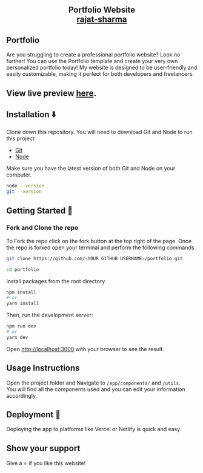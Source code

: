 <h2 align="center">
  Portfolio Website<br/>
  <a href="https://rajatsharma-portfolio.vercel.app/" target="_blank">rajat-sharma</a>
</h2>

## Portfolio

Are you struggling to create a professional portfolio website? Look no further! You can use the Portfolio template and create your very own personalized portfolio today! My website is designed to be user-friendly and easily customizable, making it perfect for both developers and freelancers.

## View live preview [here](https://rajatsharma-portfolio.vercel.app/).


## Installation :arrow_down:

Clone down this repository. You will need to download Git and Node to run this project

- [Git](https://git-scm.com/downloads)
- [Node](https://nodejs.org/en/download/)

Make sure you have the latest version of both Git and Node on your computer.

```bash
node --version
git --version
```
## Getting Started :dart:

### Fork and Clone the repo

To Fork the repo click on the fork button at the top right of the page. Once the repo is forked open your terminal and perform the following commands

```bash
git clone https://github.com/<YOUR GITHUB USERNAME>/portfolio.git

cd portfolio
```

Install packages from the root directory

```bash
npm install
# or
yarn install
```

Then, run the development server:

```bash
npm run dev
# or
yarn dev
```

Open [http://localhost:3000](http://localhost:3000) with your browser to see the result.


## Usage Instructions

Open the project folder and Navigate to `/app/components/` and `/utils`. <br/>
You will find all the components used and you can edit your information accordingly.

## Deployment :rocket:

Deploying the app to platforms like Vercel or Netlify is quick and easy.

## Show your support

Give a ⭐ if you like this website!

